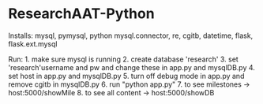 # ResearchAAT-Python

Installs: mysql, pymysql, python
    mysql.connector, re, cgitb, datetime, flask, flask.ext.mysql

Run:
    1. make sure mysql is running
    2. create database 'research'
    3. set 'research'username and pw and change these in app.py and mysqlDB.py
    4. set host in app.py and mysqlDB.py
    5. turn off debug mode in app.py and remove cgitb in mysqlDB.py 
    6. run "python app.py"
    7. to see milestones -> host:5000/showMile
    8. to see all content -> host:5000/showDB
